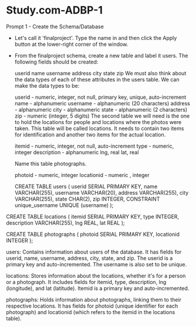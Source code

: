 # Study.com-ADBP-1

Prompt 1 - Create the Schema/Database
  - Let's call it 'finalproject'. Type the name in and then click the Apply button at the lower-right corner of the window.

  - From the finalproject schema, create a new table and label it users. The following fields should be created:

      userid
      name
      username
      address
      city
      state
      zip
      We must also think about the data types of each of these attributes in the users table. We can make the data types to be:
      
      userid - numeric, integer, not null, primary key, unique, auto-increment
      name - alphanumeric
      username - alphanumeric (20 characters)
      address - alphanumeric
      city - alphanumeric
      state - alphanumeric (2 characters)
      zip - numeric (integer, 5 digits)
      The second table we will need is the one to hold the locations for people and locations where the photos were taken. This table will be called locations. It needs to contain two items for identification and another two items for the actual location.
      
      itemid - numeric, integer, not null, auto-increment
      type - numeric, integer
      description - alphanumeric
      lng, real
      lat, real


    Name this table photographs.

    photoid - numeric, integer
    locationid - numeric , integer



    CREATE TABLE users (
    userid SERIAL PRIMARY KEY,
    name VARCHAR(255),
    username VARCHAR(20),
    address VARCHAR(255),
    city VARCHAR(255),
    state CHAR(2),
    zip INTEGER,
    CONSTRAINT unique_username UNIQUE (username)
);

CREATE TABLE locations (
    itemid SERIAL PRIMARY KEY,
    type INTEGER,
    description VARCHAR(255),
    lng REAL,
    lat REAL
);

CREATE TABLE photographs (
    photoid SERIAL PRIMARY KEY,
    locationid INTEGER
);


users: Contains information about users of the database. It has fields for userid, name, username, address, city, state, and zip. The userid is a primary key and auto-incremented. The username is also set to be unique.

locations: Stores information about the locations, whether it's for a person or a photograph. It includes fields for itemid, type, description, lng (longitude), and lat (latitude). Itemid is a primary key and auto-incremented.

photographs: Holds information about photographs, linking them to their respective locations. It has fields for photoid (unique identifier for each photograph) and locationid (which refers to the itemid in the locations table).






